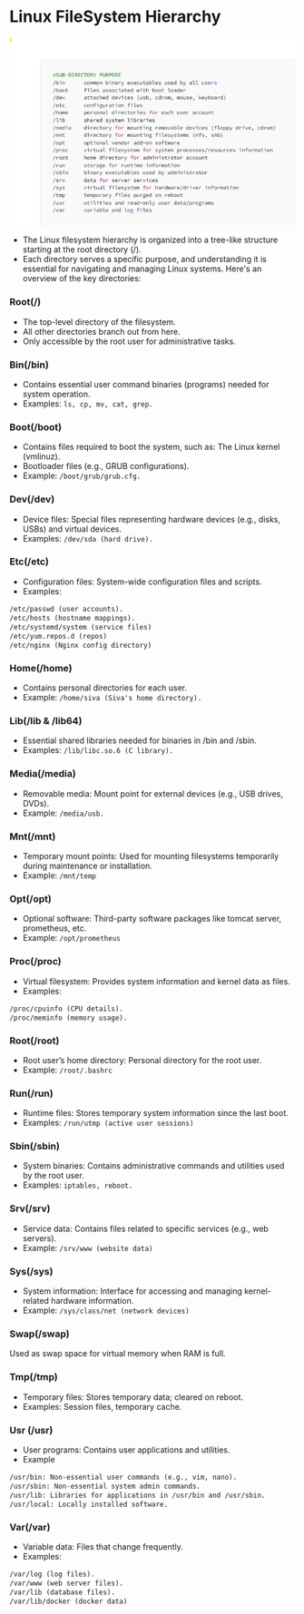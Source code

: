 
# Linux FileSystem Hierarchy

![alt text](images/file-system.png)

* The Linux filesystem hierarchy is organized into a tree-like structure starting at the root directory (/). 
* Each directory serves a specific purpose, and understanding it is essential for navigating and managing Linux systems. Here's an overview of the key directories:

### Root(/)

* The top-level directory of the filesystem.
* All other directories branch out from here.
* Only accessible by the root user for administrative tasks.

### Bin(/bin)

* Contains essential user command binaries (programs) needed for system operation.
* Examples:
`ls, cp, mv, cat, grep.`

### Boot(/boot)

* Contains files required to boot the system, such as: The Linux kernel (vmlinuz).
* Bootloader files (e.g., GRUB configurations).
* Example:
`/boot/grub/grub.cfg.`

### Dev(/dev)

* Device files: Special files representing hardware devices (e.g., disks, USBs) and virtual devices.
* Examples: `/dev/sda (hard drive).`

### Etc(/etc)

* Configuration files: System-wide configuration files and scripts.
* Examples:
```
/etc/passwd (user accounts).
/etc/hosts (hostname mappings).
/etc/systemd/system (service files)
/etc/yum.repos.d (repos)
/etc/nginx (Nginx config directory)
```

### Home(/home)

* Contains personal directories for each user.
* Example:
`/home/siva (Siva's home directory).`

### Lib(/lib & /lib64)

* Essential shared libraries needed for binaries in /bin and /sbin.
* Examples:
`/lib/libc.so.6 (C library).`

### Media(/media)

* Removable media: Mount point for external devices (e.g., USB drives, DVDs).
* Example:
`/media/usb.`

### Mnt(/mnt)

* Temporary mount points: Used for mounting filesystems temporarily during maintenance or installation.
* Example:
`/mnt/temp`

### Opt(/opt)

* Optional software: Third-party software packages like tomcat server, prometheus, etc.
* Example:
`/opt/prometheus`

### Proc(/proc)

* Virtual filesystem: Provides system information and kernel data as files.
* Examples:
```
/proc/cpuinfo (CPU details).
/proc/meminfo (memory usage).
```

### Root(/root)

* Root user’s home directory: Personal directory for the root user.
* Example:
`/root/.bashrc`

### Run(/run)

* Runtime files: Stores temporary system information since the last boot.
* Examples:
`/run/utmp (active user sessions)`

### Sbin(/sbin)

* System binaries: Contains administrative commands and utilities used by the root user.
* Examples:
`iptables, reboot.`

### Srv(/srv)

* Service data: Contains files related to specific services (e.g., web servers).
* Example:
`/srv/www (website data)`

### Sys(/sys)

* System information: Interface for accessing and managing kernel-related hardware information.
* Example:
`/sys/class/net (network devices)`

### Swap(/swap)
Used as swap space for virtual memory when RAM is full.

### Tmp(/tmp)

* Temporary files: Stores temporary data; cleared on reboot.
* Examples: Session files, temporary cache.

### Usr (/usr)

* User programs: Contains user applications and utilities.
* Example
```
/usr/bin: Non-essential user commands (e.g., vim, nano).
/usr/sbin: Non-essential system admin commands.
/usr/lib: Libraries for applications in /usr/bin and /usr/sbin.
/usr/local: Locally installed software.
```

### Var(/var)

* Variable data: Files that change frequently.
* Examples:
```
/var/log (log files).
/var/www (web server files).
/var/lib (database files).
/var/lib/docker (docker data)
```
